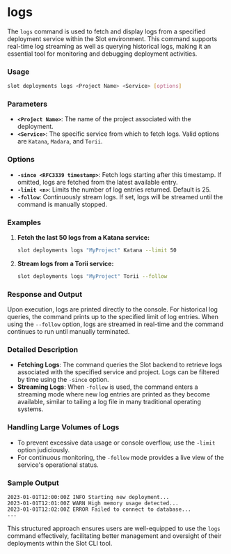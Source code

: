 # logs

The `logs` command is used to fetch and display logs from a specified deployment service within the Slot environment. This command supports real-time log streaming as well as querying historical logs, making it an essential tool for monitoring and debugging deployment activities.

### Usage

```sh
slot deployments logs <Project Name> <Service> [options]
```

### Parameters

- **`<Project Name>`**: The name of the project associated with the deployment.
- **`<Service>`**: The specific service from which to fetch logs. Valid options are `Katana`, `Madara`, and `Torii`.

### Options

- **`-since <RFC3339 timestamp>`**: Fetch logs starting after this timestamp. If omitted, logs are fetched from the latest available entry.
- **`-limit <n>`**: Limits the number of log entries returned. Default is 25.
- **`-follow`**: Continuously stream logs. If set, logs will be streamed until the command is manually stopped.

### Examples

1. **Fetch the last 50 logs from a Katana service:**
    
    ```sh
    slot deployments logs "MyProject" Katana --limit 50
    ```
    
2. **Stream logs from a Torii service:**
    
    ```sh
    slot deployments logs "MyProject" Torii --follow
    ```
    

### Response and Output

Upon execution, logs are printed directly to the console. For historical log queries, the command prints up to the specified limit of log entries. When using the `--follow` option, logs are streamed in real-time and the command continues to run until manually terminated.

### Detailed Description

- **Fetching Logs**: The command queries the Slot backend to retrieve logs associated with the specified service and project. Logs can be filtered by time using the `-since` option.
- **Streaming Logs**: When `-follow` is used, the command enters a streaming mode where new log entries are printed as they become available, similar to tailing a log file in many traditional operating systems.

### Handling Large Volumes of Logs

- To prevent excessive data usage or console overflow, use the `-limit` option judiciously.
- For continuous monitoring, the `-follow` mode provides a live view of the service's operational status.

### Sample Output

```
2023-01-01T12:00:00Z INFO Starting new deployment...
2023-01-01T12:01:00Z WARN High memory usage detected...
2023-01-01T12:02:00Z ERROR Failed to connect to database...
---
```

This structured approach ensures users are well-equipped to use the `logs` command effectively, facilitating better management and oversight of their deployments within the Slot CLI tool.